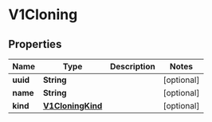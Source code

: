 

# V1Cloning

## Properties

Name | Type | Description | Notes
------------ | ------------- | ------------- | -------------
**uuid** | **String** |  |  [optional]
**name** | **String** |  |  [optional]
**kind** | [**V1CloningKind**](V1CloningKind.md) |  |  [optional]



